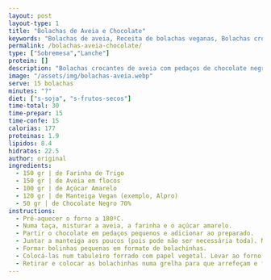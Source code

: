 ```yaml
---
layout: post
layout-type: 1
title: "Bolachas de Aveia e Chocolate"
keywords: "Bolachas de aveia, Receita de bolachas veganas, Bolachas crocantes com chocolate, Bolachas caseiras sem soja, Lanche saudável com aveia, Sobremesa fácil com aveia, Bolachas veganas de aveia e chocolate, Snack prático e vegano, Receita sem ovos e sem leite, Sobremesa rápida e económica"
permalink: /bolachas-aveia-chocolate/
type: ["Sobremesa","Lanche"]
protein: []
description: "Bolachas crocantes de aveia com pedaços de chocolate negro"
image: "/assets/img/bolachas-aveia.webp"
serve: 15 bolachas
minutes: "?"
diet: ["s-soja", "s-frutos-secos"]
time-total: 30
time-prepar: 15
time-confe: 15
calorias: 177
proteinas: 1.9
lipidos: 8.4
hidratos: 22.5
author: original
ingredients:
  - 150 gr | de Farinha de Trigo
  - 150 gr | de Aveia em flocos
  - 100 gr | de Açúcar Amarelo
  - 120 gr | de Manteiga Vegan (exemplo, Alpro)
  - 50 gr | de Chocolate Negro 70%
instructions:
  - Pré-aquecer o forno a 180ºC.
  - Numa taça, misturar a aveia, a farinha e o açúcar amarelo.
  - Partir o chocolate em pedaços pequenos e adicionar ao preparado.
  - Juntar a manteiga aos poucos (pois pode não ser necessária toda). Misturar até conseguir obter uma bola.
  - Formar bolinhas pequenas em formato de bolachinhas.
  - Colocá-las num tabuleiro forrado com papel vegetal. Levar ao forno a 180º durante cerca de 15 minutos (dependendo do forno).
  - Retirar e colocar as bolachinhas numa grelha para que arrefeçam e fiquem crocantes.
---
```

